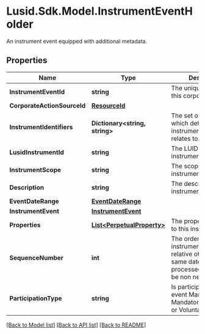 # Lusid.Sdk.Model.InstrumentEventHolder
An instrument event equipped with additional metadata.

## Properties

Name | Type | Description | Notes
------------ | ------------- | ------------- | -------------
**InstrumentEventId** | **string** | The unique identifier of this corporate action. | 
**CorporateActionSourceId** | [**ResourceId**](ResourceId.md) |  | [optional] 
**InstrumentIdentifiers** | **Dictionary&lt;string, string&gt;** | The set of identifiers which determine the instrument this event relates to. | 
**LusidInstrumentId** | **string** | The LUID for the instrument. | 
**InstrumentScope** | **string** | The scope of the instrument. | 
**Description** | **string** | The description of the instrument event. | 
**EventDateRange** | [**EventDateRange**](EventDateRange.md) |  | 
**InstrumentEvent** | [**InstrumentEvent**](InstrumentEvent.md) |  | 
**Properties** | [**List&lt;PerpetualProperty&gt;**](PerpetualProperty.md) | The properties attached to this instrument event. | [optional] 
**SequenceNumber** | **int** | The order of the instrument event relative others on the same date (0 being processed first). Must be non negative. | [optional] 
**ParticipationType** | **string** | Is participation in this event Mandatory, MandatoryWithChoices, or Voluntary. | [optional] [default to "Mandatory"]

[[Back to Model list]](../README.md#documentation-for-models) [[Back to API list]](../README.md#documentation-for-api-endpoints) [[Back to README]](../README.md)

